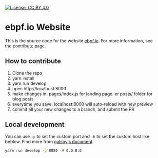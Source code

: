 [![License: CC BY 4.0](https://img.shields.io/badge/License-CC%20BY%204.0-lightgrey.svg)](https://creativecommons.org/licenses/by/4.0/)

# ebpf.io Website

This is the source code for the website [ebpf.io](https://www.ebpf.io). For more information, see the [contribute](https://ebpf.io/contribute) page.

## How to contribute

1. Clone the repo
2. yarn install
3. yarn run develop
4. open http://localhost:8000
5. make changes in: pages/index.js for landing page, or posts/ folder for blog posts
6. everytime you save, localhost:8000 will auto-reload with new preview
7. commit all your new changes to a branch, and submit the PR


## Local development

You can use `-p` to set the custom port and `-H` to set the custom host like beblow. Find more from [gatsbyjs document](https://www.gatsbyjs.com/docs/gatsby-cli/)

```bash
yarn run develop -p 8080 -H 0.0.0.0
```

